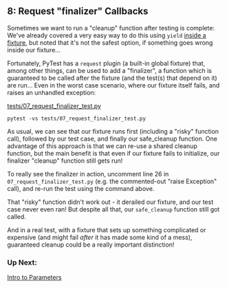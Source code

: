 
## 8: Request "finalizer" Callbacks

Sometimes we want to run a "cleanup" function after testing is complete: We've already covered a very easy way to do this using `yield` [inside a fixture](), but noted that it's not the safest option, if something goes wrong inside our fixture...

Fortunately, PyTest has a `request` plugin (a built-in global fixture) that, among other things, can be used to add a "finalizer", a function which is guaranteed to be called after the fixture (and the test(s) that depend on it) are run... Even in the worst case scenario, where our fixture itself fails, and raises an unhandled exception:

[tests/07_request_finalizer_test.py](https://github.com/pluralsight/intro-to-pytest/blob/master/tests/07_request_finalizer_test.py)

```
pytest -vs tests/07_request_finalizer_test.py
```

As usual, we can see that our fixture runs first (including a "risky" function call), followed by our test case, and finally our safe_cleanup function. One advantage of this approach is that we can re-use a shared cleanup function, but the main benefit is that even if our fixture fails to initialize, our finalizer "cleanup" function still gets run!

To really see the finalizer in action, uncomment line 26 in `07_request_finalizer_test.py` (e.g. the commented-out "raise Exception" call), and re-run the test using the command above.

That "risky" function didn't work out - it derailed our fixture, and our test case never even ran! But despite all that, our `safe_cleanup` function still got called.

And in a real test, with a fixture that sets up something complicated or expensive (and might fail _after_ it has made some kind of a mess), guaranteed cleanup could be a really important distinction!

### Up Next:

[Intro to Parameters](https://github.com/pluralsight/intro-to-pytest/blob/master/tutorials/09_intro_to_parameters.md)